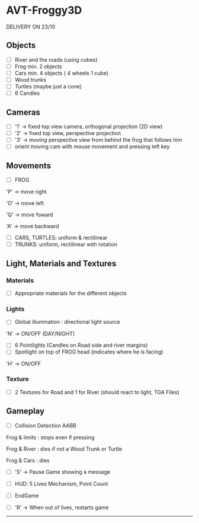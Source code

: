 # AVT-Froggy3D

DELIVERY ON 23/10

## Objects
- [ ] River and the roads (using cubes)
- [ ] Frog min. 2 objects
- [ ] Cars min. 4 objects ( 4 wheels 1 cube)
- [ ] Wood trunks
- [ ] Turtles (maybe just a cone)
- [ ] 6 Candles

## Cameras
- [ ] '1' -> fixed top view camera, orthogonal projection (2D view) 
- [ ] '2' -> fixed top view, perspective projection
- [ ] '3' -> moving perspective view from behind the frog that follows  him
- [ ] orient moving cam with mouse movement and pressing left key

## Movements
- [ ] FROG

'P' -> move right

'O' -> move left 

'Q' -> move foward 

'A' -> move backward 

- [ ] CARS, TURTLES: uniform & rectilinear	
- [ ] TRUNKS: uniform, rectilinear with rotation 

## Light,  Materials and Textures

### Materials
- [ ] Appropriate materials for the different objects

### Lights
- [ ] Global illumination  : directional light source 

'N' -> ON/OFF (DAY/NIGHT)

- [ ] 6 Pointlights (Candles on Road side and river margins)
- [ ] Spotlight on top of FROG head (indicates where he is facing)

'H' -> ON/OFF

### Texture 

- [ ] 2 Textures for Road and 1 for River (should react to light, TGA Files)

## Gameplay

- [ ] Collision Detection AABB

Frog & limits : stops even if pressing

Frog & River : dies if not a Wood Trunk or Turtle 

Frog & Cars : dies 

- [ ] 'S' -> Pause Game showing a message
- [ ] HUD: 5 Lives Mechanism, Point Count
- [ ] EndGame
 
- [ ] 'R' -> When out of lives, restarts game

 



-----------------------------------------------------------------------------------------------------
